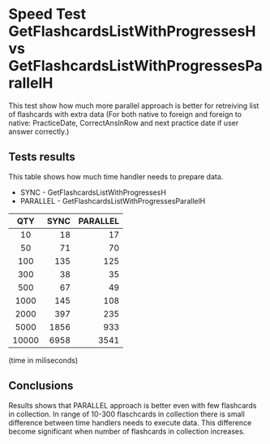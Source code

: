 ﻿# Speed Test GetFlashcardsListWithProgressesH vs GetFlashcardsListWithProgressesParallelH

This test show how much more parallel approach is better for retreiving list of flashcards with extra data (For both native to foreign and foreign to native: PracticeDate, CorrectAnsInRow and next practice date if user answer correctly.)

## Tests results

This table shows how much time handler needs to prepare data.
* SYNC - GetFlashcardsListWithProgressesH
* PARALLEL - GetFlashcardsListWithProgressesParallelH

| QTY | SYNC | PARALLEL |
| :---: | ---: | ---: |
| 10 | 18 | 17 |
| 50 | 71 | 70 |
| 100 | 135 | 125 |
| 300 | 38 | 35 |
| 500 | 67 | 49 |
| 1000 | 145 | 108 |
| 2000 | 397 | 235 |
| 5000 | 1856 | 933 |
| 10000 | 6958 | 3541 |

(time in miliseconds)

## Conclusions

Results shows that PARALLEL approach is better even with few flashcards in collection.
In range of 10-300 flaschcards in collection there is small difference between time handlers needs to execute data.
This difference become significant when number of flashcards in collection increases.